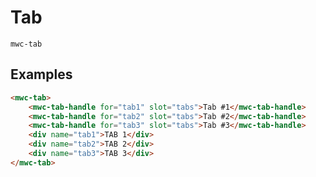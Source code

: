<script setup>
    import Preview from '../components/Preview.vue'
</script>

# Tab
`mwc-tab`

## Examples
```html
<mwc-tab>
    <mwc-tab-handle for="tab1" slot="tabs">Tab #1</mwc-tab-handle>
    <mwc-tab-handle for="tab2" slot="tabs">Tab #2</mwc-tab-handle>
    <mwc-tab-handle for="tab3" slot="tabs">Tab #3</mwc-tab-handle>
    <div name="tab1">TAB 1</div>
    <div name="tab2">TAB 2</div>
    <div name="tab3">TAB 3</div>
</mwc-tab>
```
<Preview html="
    &lt;mwc-tab&gt;
        &lt;mwc-tab-handle for=&quot;tab1&quot; slot=&quot;tabs&quot;&gt;Tab #1&lt;/mwc-tab-handle&gt;
        &lt;mwc-tab-handle for=&quot;tab2&quot; slot=&quot;tabs&quot;&gt;Tab #2&lt;/mwc-tab-handle&gt;
        &lt;mwc-tab-handle for=&quot;tab3&quot; slot=&quot;tabs&quot;&gt;Tab #3&lt;/mwc-tab-handle&gt;
        &lt;div name=&quot;tab1&quot;&gt;TAB 1&lt;/div&gt;
        &lt;div name=&quot;tab2&quot;&gt;TAB 2&lt;/div&gt;
        &lt;div name=&quot;tab3&quot;&gt;TAB 3&lt;/div&gt;
    &lt;/mwc-tab&gt;
"/>